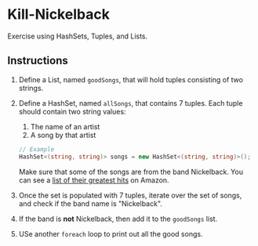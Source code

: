 # Kill-Nickelback
Exercise using HashSets, Tuples, and Lists.

## Instructions

1. Define a List, named `goodSongs`, that will hold tuples consisting of two strings.
1. Define a HashSet, named `allSongs`, that contains 7 tuples. Each tuple should contain two string values:
    1. The name of an artist
    1. A song by that artist

    ```cs
    // Example
    HashSet<(string, string)> songs = new HashSet<(string, string)>();
    ```

    Make sure that some of the songs are from the band Nickelback. You can see a [list of their greatest hits](https://www.amazon.com/Best-Nickelback-1/dp/B00FFERTUK/) on Amazon.
1. Once the set is populated with 7 tuples, iterate over the set of songs, and check if the band name is "Nickelback".
1. If the band is **not** Nickelback, then add it to the `goodSongs` list.
1. USe another `foreach` loop to print out all the good songs.
